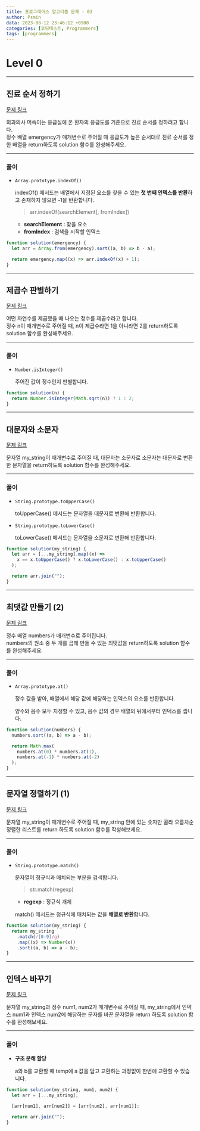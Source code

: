 ```yaml
---
title: 프로그래머스 알고리즘 문제 - 03
author: Psmin
data: 2023-08-12 23:46:12 +0900
categories: [코딩테스트, Programmers]
tags: [programmers]
---
```


# Level 0

---

## 진료 순서 정하기

[문제 링크](https://school.programmers.co.kr/learn/courses/30/lessons/120835)

외과의사 머쓱이는 응급실에 온 환자의 응급도를 기준으로 진료 순서를 정하려고 합니다.  
정수 배열 emergency가 매개변수로 주어질 때 응급도가 높은 순서대로 진료 순서를 정한 배열을 return하도록 solution 함수를 완성해주세요.

---

### 풀이

- `Array.prototype.indexOf()`

  indexOf() 메서드는 배열에서 지정된 요소를 찾을 수 있는 **첫 번째 인덱스를 반환**하고 존재하지 않으면 -1을 반환합니다.

  > arr.indexOf(searchElement[, fromIndex])

  - **searchElement** : 찾을 요소
  - **fromIndex** : 검색을 시작할 인덱스

```js
function solution(emergency) {
  let arr = Array.from(emergency).sort((a, b) => b - a);

  return emergency.map((x) => arr.indexOf(x) + 1);
}
```

---

## 제곱수 판별하기

[문제 링크](https://school.programmers.co.kr/learn/courses/30/lessons/120909)

어떤 자연수를 제곱했을 때 나오는 정수를 제곱수라고 합니다.  
정수 n이 매개변수로 주어질 때, n이 제곱수라면 1을 아니라면 2를 return하도록 solution 함수를 완성해주세요.

---

### 풀이

- `Number.isInteger()`

  주어진 값이 정수인지 판별합니다.

```js
function solution(n) {
  return Number.isInteger(Math.sqrt(n)) ? 1 : 2;
}
```

---

## 대문자와 소문자

[문제 링크](https://school.programmers.co.kr/learn/courses/30/lessons/120893)

문자열 my_string이 매개변수로 주어질 때, 대문자는 소문자로 소문자는 대문자로 변환한 문자열을 return하도록 solution 함수를 완성해주세요.

---

### 풀이

- `String.prototype.toUpperCase()`

  toUpperCase() 메서드는 문자열을 대문자로 변환해 반환합니다.

- `String.prototype.toLowerCase()`

  toLowerCase() 메서드는 문자열을 소문자로 변환해 반환합니다.

```js
function solution(my_string) {
  let arr = [...my_string].map((x) =>
    x == x.toUpperCase() ? x.toLowerCase() : x.toUpperCase()
  );

  return arr.join("");
}
```

---

## 최댓값 만들기 (2)

[문제 링크](https://school.programmers.co.kr/learn/courses/30/lessons/120862)

정수 배열 numbers가 매개변수로 주어집니다.  
numbers의 원소 중 두 개를 곱해 만들 수 있는 최댓값을 return하도록 solution 함수를 완성해주세요.

---

### 풀이

- `Array.prototype.at()`

  정수 값을 받아, 배열에서 해당 값에 해당하는 인덱스의 요소를 반환합니다.

  양수와 음수 모두 지정할 수 있고, 음수 값의 경우 배열의 뒤에서부터 인덱스를 셉니다.

```js
function solution(numbers) {
  numbers.sort((a, b) => a - b);

  return Math.max(
    numbers.at(0) * numbers.at(1),
    numbers.at(-1) * numbers.at(-2)
  );
}
```

---

## 문자열 정렬하기 (1)

[문제 링크](https://school.programmers.co.kr/learn/courses/30/lessons/120850)

문자열 my_string이 매개변수로 주어질 때, my_string 안에 있는 숫자만 골라 오름차순 정렬한 리스트를 return 하도록 solution 함수를 작성해보세요.

---

### 풀이

- `String.prototype.match()`

  문자열이 정규식과 매치되는 부분을 검색합니다.

  > str.match(regexp)

  - **regexp** : 정규식 개체

  match() 메서드는 정규식에 매치되는 값을 **배열로 반환**합니다.

```js
function solution(my_string) {
  return my_string
    .match(/[0-9]/g)
    .map((x) => Number(x))
    .sort((a, b) => a - b);
}
```

---

## 인덱스 바꾸기

[문제 링크](https://school.programmers.co.kr/learn/courses/30/lessons/120895)

문자열 my_string과 정수 num1, num2가 매개변수로 주어질 때, my_string에서 인덱스 num1과 인덱스 num2에 해당하는 문자를 바꾼 문자열을 return 하도록 solution 함수를 완성해보세요.

---

### 풀이

- **구조 분해 할당**

  a와 b를 교환할 때 temp에 a 값을 담고 교환하는 과정없이 한번에 교환할 수 있습니다.

```js
function solution(my_string, num1, num2) {
  let arr = [...my_string];

  [arr[num1], arr[num2]] = [arr[num2], arr[num1]];

  return arr.join("");
}
```
